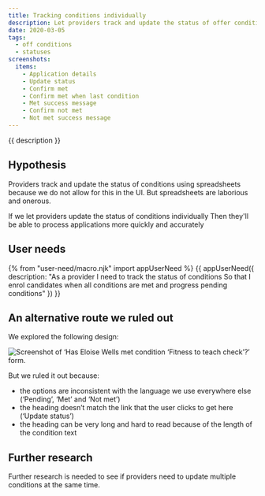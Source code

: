 ```yaml
---
title: Tracking conditions individually
description: Let providers track and update the status of offer conditions individually.
date: 2020-03-05
tags:
  - off conditions
  - statuses
screenshots:
  items:
    - Application details
    - Update status
    - Confirm met
    - Confirm met when last condition
    - Met success message
    - Confirm not met
    - Not met success message
---
```


{{ description }}

## Hypothesis

Providers track and update the status of conditions using spreadsheets because we do not allow for this in the UI. But spreadsheets are laborious and onerous.

If we let providers update the status of conditions individually
Then they'll be able to process applications more quickly and accurately

## User needs

{% from "user-need/macro.njk" import appUserNeed %}
{{ appUserNeed({
  description: "As a provider
I need to track the status of conditions
So that I enrol candidates when all conditions are met and progress pending conditions"
}) }}

## An alternative route we ruled out

We explored the following design:

![Screenshot of ‘Has Eloise Wells met condition ‘Fitness to teach check’?’ form.](update-status-alternative.png)

But we ruled it out because:

- the options are inconsistent with the language we use everywhere else (‘Pending’, ‘Met’ and ‘Not met’)
- the heading doesn’t match the link that the user clicks to get here (‘Update status’)
- the heading can be very long and hard to read because of the length of the condition text

## Further research

Further research is needed to see if providers need to update multiple conditions at the same time.
